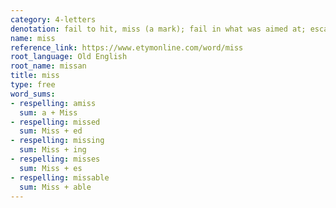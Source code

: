 ```yaml
---
category: 4-letters
denotation: fail to hit, miss (a mark); fail in what was aimed at; escape (someone's notice)
name: miss
reference_link: https://www.etymonline.com/word/miss
root_language: Old English
root_name: missan
title: miss
type: free
word_sums:
- respelling: amiss
  sum: a + Miss
- respelling: missed
  sum: Miss + ed
- respelling: missing
  sum: Miss + ing
- respelling: misses
  sum: Miss + es
- respelling: missable
  sum: Miss + able
---
```

